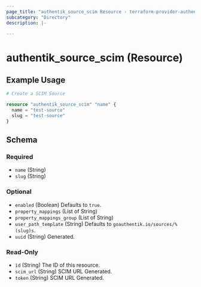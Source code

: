 ```yaml
---
page_title: "authentik_source_scim Resource - terraform-provider-authentik"
subcategory: "Directory"
description: |-
  
---
```


# authentik_source_scim (Resource)



## Example Usage

```terraform
# Create a SCIM Source

resource "authentik_source_scim" "name" {
  name = "test-source"
  slug = "test-source"
}
```

<!-- schema generated by tfplugindocs -->
## Schema

### Required

- `name` (String)
- `slug` (String)

### Optional

- `enabled` (Boolean) Defaults to `true`.
- `property_mappings` (List of String)
- `property_mappings_group` (List of String)
- `user_path_template` (String) Defaults to `goauthentik.io/sources/%(slug)s`.
- `uuid` (String) Generated.

### Read-Only

- `id` (String) The ID of this resource.
- `scim_url` (String) SCIM URL Generated.
- `token` (String) SCIM URL Generated.
